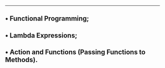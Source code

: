 ------------------------------------------------------------
• Functional Programming;
-------------------------------------------------------------
• Lambda Expressions;
------------------------------------------------------------
• Action and Functions (Passing Functions to Methods).
-----------------------------------------------------------
